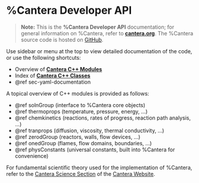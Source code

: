 # %Cantera Developer API

> **Note:** This is the **%Cantera Developer API** documentation; for general
> information on %Cantera, refer to [**cantera.org**](https://cantera.org).
> The %Cantera source code is hosted on [GitHub](https://github.com/Cantera/cantera).

Use sidebar or menu at the top to view detailed documentation of the code, or
use the following shortcuts:

* Overview of [**Cantera C++ Modules**](modules.html)
* Index of [**Cantera C++ Classes**](classes.html)
* @ref sec-yaml-documentation

A topical overview of C++ modules is provided as follows:

* @ref solnGroup (interface to %Cantera core objects)
* @ref thermoprops (temperature, pressure, energy, ...)
* @ref chemkinetics (reactions, rates of progress, reaction path analysis, ...)
* @ref tranprops (diffusion, viscosity, thermal conductivity, ...)
* @ref zerodGroup (reactors, walls, flow devices, ...)
* @ref onedGroup (flames, flow domains, boundaries, ...)
* @ref physConstants (universal constants, built into %Cantera for convenience)

For fundamental scientific theory used for the implementation of %Cantera, refer to the
[Cantera Science Section](https://cantera.org/science/index.html) of the
[Cantera Website](https://cantera.org).
